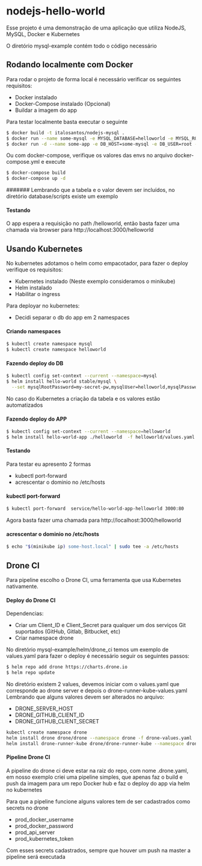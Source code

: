 # nodejs-hello-world

Esse projeto é uma demonstração de uma aplicação que utiliza NodeJS, MySQL, Docker e Kubernetes

O diretório mysql-example contém todo o código necessário

## Rodando localmente com Docker
Para rodar o projeto de forma local é necessário verificar os seguintes requisitos:
- Docker instalado
- Docker-Compose instalado (Opcional)
- Buildar a imagem do app 

Para testar localmente basta executar o seguinte

```sh
$ docker build -t italosantos/nodejs-mysql .
$ docker run --name some-mysql -e MYSQL_DATABASE=helloworld -e MYSQL_ROOT_PASSWORD=my-secret-pw -p 3306:3306 -d mysql:5.7
$ docker run -d --name some-app -e DB_HOST=some-mysql -e DB_USER=root -e DB_PASSWORD=my-secret-pw -e DB_NAME=helloworld -p 3000:3000 italosantos/nodejs-mysql
```

Ou com docker-compose, verifique os valores das envs no arquivo docker-compose.yml e execute
```sh
$ docker-compose build
$ docker-compose up -d
```
####### Lembrando que a tabela e o valor devem ser incluídos, no diretório database/scripts existe um exemplo


#### Testando
O app espera a requisição no path /helloworld, então basta fazer uma chamada via browser para http://localhost:3000/helloworld

## Usando Kubernetes

No kubernetes adotamos o helm como empacotador, para fazer o deploy verifique os requisitos:
- Kubernetes instalado (Neste exemplo consideramos o minikube)
- Helm instalado
- Habilitar o ingress 

Para deployar no kubernetes:
- Decidi separar o db do app em 2 namespaces
#### Criando namespaces
```sh
$ kubectl create namespace mysql
$ kubectl create namespace helloworld
```

#### Fazendo deploy do DB
```sh
$ kubectl config set-context --current --namespace=mysql
$ helm install hello-world stable/mysql \
  --set mysqlRootPassword=my-secret-pw,mysqlUser=helloworld,mysqlPassword=my-secret-pw,mysqlDatabase=helloworld -f values.yaml
```
No caso do Kubernetes a criação da tabela e os valores estão automatizados


#### Fazendo deploy do APP
```sh
$ kubectl config set-context --current --namespace=helloworld
$ helm install hello-world-app ./helloworld  -f helloworld/values.yaml
```

#### Testando
Para testar eu apresento 2 formas  
- kubectl port-forward
- acrescentar o dominio no /etc/hosts

#### kubectl port-forward
```sh
$ kubectl port-forward  service/hello-world-app-helloworld 3000:80
```
Agora basta fazer uma chamada para http://localhost:3000/helloworld

#### acrescentar o dominio no /etc/hosts
```sh
$ echo "$(minikube ip) some-host.local" | sudo tee -a /etc/hosts
```


## Drone CI
Para pipeline escolho o Drone CI, uma ferramenta que usa Kubernetes nativamente.

#### Deploy do Drone CI
Dependencias:
- Criar um Client_ID e Client_Secret para qualquer um dos serviços Git suportados (GitHub, Gitlab, Bitbucket, etc)
- Criar namespace drone

No diretório mysql-example/helm/drone_ci temos um exemplo de values.yaml para fazer o deploy é necessário seguir os seguintes passos:
```sh
$ helm repo add drone https://charts.drone.io
$ helm repo update
```

No diretório existem 2 values, devemos iniciar com o values.yaml que corresponde ao drone server e depois o drone-runner-kube-values.yaml
Lembrando que alguns valores devem ser alterados no arquivo:
- DRONE_SERVER_HOST
- DRONE_GITHUB_CLIENT_ID
- DRONE_GITHUB_CLIENT_SECRET
```sh
kubectl create namespace drone
helm install drone drone/drone --namespace drone -f drone-values.yaml
helm install drone-runner-kube drone/drone-runner-kube --namespace drone --values drone-runner-kube-values.yaml
```

#### Pipeline Drone CI
A pipeline do drone ci deve estar na raiz do repo, com nome .drone.yaml, em nosso exemplo criei uma pipeline simples, que apenas faz o build e push da imagem para um repo Docker hub e faz o deploy do app via helm no kubernetes

Para que a pipeline funcione alguns valores tem de ser cadastrados como secrets no drone
- prod_docker_username
- prod_docker_password
- prod_api_server
- prod_kubernetes_token

Com esses secrets cadastrados, sempre que houver um push na master a pipeline será executada

